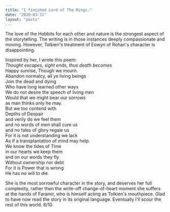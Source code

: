 ```yaml
---
title: "I finished Lord of The Rings."
date: "2020-03-31"
layout: "posts"
---
```


The love of the Hobbits for each other and nature is the strongest aspect of the storytelling. The writing is in those instances deeply compassionate and moving. However, Tolkien's treatment of Eowyn of Rohan's character is disappointing.

Inspired by her, I wrote this poem:  
_Thought escapes, sight ends, thus death becomes_  
Happy sunrise, Though we mourn.  
Abandon normalcy, all ye living beings  
Join the dead and dying  
Who have long learned other ways  
We do not desire the speech of living men  
Would that we might bear our sorrows  
as man thinks only he may.  
But we too contend with  
Depths of Despair  
and verily do we feel them  
and no words of men shall cure us  
and no tales of glory regale us  
For it is not understanding we lack  
As if a transplantation of mind may help.  
We know the tides of Time  
in our hearts we keep them  
and on our words they fly  
Without ownership nor debt  
For it is Power that is wrong  
He has no will to die.

She is the most sorrowful character in the story, and deserves her full complexity, rather then the write-off change-of-heart moment she suffers at the hands of Faramir, who is himself acting as Tolkien's mouthpiece. Glad to have now read the story in its original language. Eventually I'll scour the rest of this world. 8/10.
